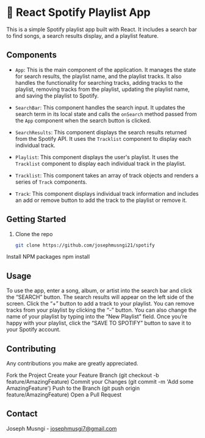 # 🚀 React Spotify Playlist App

This is a simple Spotify playlist app built with React. It includes a search bar to find songs, a search results display, and a playlist feature.

## Components

- `App`: This is the main component of the application. It manages the state for search results, the playlist name, and the playlist tracks. It also handles the functionality for searching tracks, adding tracks to the playlist, removing tracks from the playlist, updating the playlist name, and saving the playlist to Spotify.

- `SearchBar`: This component handles the search input. It updates the search term in its local state and calls the `onSearch` method passed from the `App` component when the search button is clicked.

- `SearchResults`: This component displays the search results returned from the Spotify API. It uses the `Tracklist` component to display each individual track.

- `Playlist`: This component displays the user's playlist. It uses the `Tracklist` component to display each individual track in the playlist.

- `Tracklist`: This component takes an array of track objects and renders a series of `Track` components.

- `Track`: This component displays individual track information and includes an add or remove button to add the track to the playlist or remove it.

## Getting Started

1. Clone the repo
   ```sh
   git clone https://github.com/josephmusngi21/spotify

Install NPM packages
npm install

## Usage
To use the app, enter a song, album, or artist into the search bar and click the “SEARCH” button. The search results will appear on the left side of the screen. Click the “+” button to add a track to your playlist. You can remove tracks from your playlist by clicking the “-” button. You can also change the name of your playlist by typing into the “New Playlist” field. Once you’re happy with your playlist, click the “SAVE TO SPOTIFY” button to save it to your Spotify account.

## Contributing
Any contributions you make are greatly appreciated.

Fork the Project
Create your Feature Branch (git checkout -b feature/AmazingFeature)
Commit your Changes (git commit -m 'Add some AmazingFeature')
Push to the Branch (git push origin feature/AmazingFeature)
Open a Pull Request

## Contact
Joseph Musngi - josephmusgi7@gmail.com
